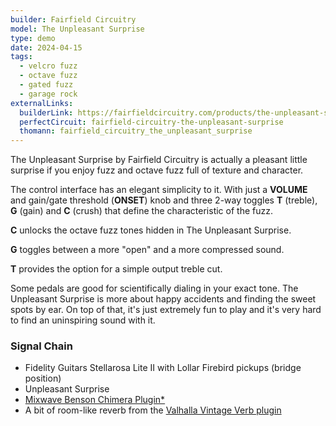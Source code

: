 ```yaml
---
builder: Fairfield Circuitry
model: The Unpleasant Surprise
type: demo
date: 2024-04-15
tags:
  - velcro fuzz
  - octave fuzz
  - gated fuzz
  - garage rock
externalLinks:
  builderLink: https://fairfieldcircuitry.com/products/the-unpleasant-surprise
  perfectCircuit: fairfield-circuitry-the-unpleasant-surprise
  thomann: fairfield_circuitry_the_unpleasant_surprise
---
```


The Unpleasant Surprise by Fairfield Circuitry is actually a pleasant little surprise if you enjoy fuzz and octave fuzz full of texture and character.

The control interface has an elegant simplicity to it. With just a **VOLUME** and gain/gate threshold (**ONSET**) knob and three 2-way toggles **T** (treble), **G** (gain) and **C** (crush) that define the characteristic of the fuzz.

**C** unlocks the octave fuzz tones hidden in The Unpleasant Surprise.

**G** toggles between a more "open" and a more compressed sound.

**T** provides the option for a simple output treble cut.

Some pedals are good for scientifically dialing in your exact tone. The Unpleasant Surprise is more about happy accidents and finding the sweet spots by ear. On top of that, it's just extremely fun to play and it's very hard to find an uninspiring sound with it.

### Signal Chain

- Fidelity Guitars Stellarosa Lite II with Lollar Firebird pickups (bridge position)
- Unpleasant Surprise
- [Mixwave Benson Chimera Plugin\*](https://sweetwater.sjv.io/B0N2PL)
- A bit of room-like reverb from the [Valhalla Vintage Verb plugin](https://valhalladsp.com/shop/reverb/valhalla-vintage-verb/)
